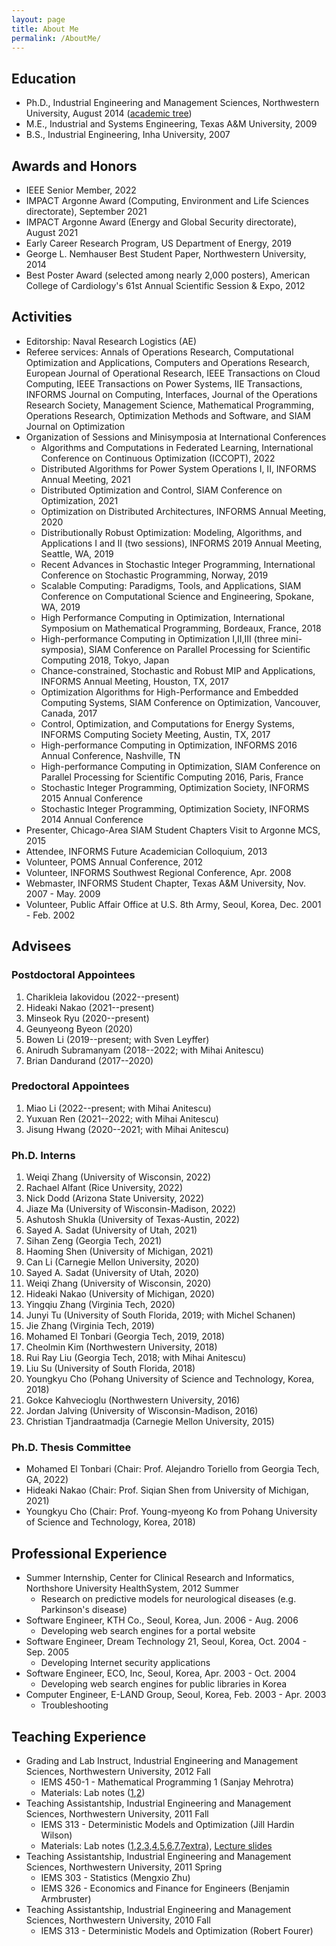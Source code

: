 ```yaml
---
layout: page
title: About Me
permalink: /AboutMe/
---
```


## Education

- Ph.D., Industrial Engineering and Management Sciences, Northwestern University, August 2014 ([academic tree](/images/academic_tree.jpg))
- M.E., Industrial and Systems Engineering, Texas A&M University, 2009
- B.S., Industrial Engineering, Inha University, 2007

## Awards and Honors

- IEEE Senior Member, 2022
- IMPACT Argonne Award (Computing, Environment and Life Sciences directorate), September 2021
- IMPACT Argonne Award (Energy and Global Security directorate), August 2021
- Early Career Research Program, US Department of Energy, 2019
- George L. Nemhauser Best Student Paper, Northwestern University, 2014
- Best Poster Award (selected among nearly 2,000 posters), American College of Cardiology's 61st Annual Scientific Session & Expo, 2012

## Activities

- Editorship: Naval Research Logistics (AE)
- Referee services: Annals of Operations Research, Computational Optimization and Applications, Computers and Operations Research, European Journal of Operational Research, IEEE Transactions on Cloud Computing, IEEE Transactions on Power Systems, IIE Transactions, INFORMS Journal on Computing, Interfaces, Journal of the Operations Research Society, Management Science, Mathematical Programming, Operations Research, Optimization Methods and Software, and SIAM Journal on Optimization
- Organization of Sessions and Minisymposia at International Conferences
  - Algorithms and Computations in Federated Learning, International Conference on Continuous Optimization (ICCOPT), 2022
  - Distributed Algorithms for Power System Operations I, II, INFORMS Annual Meeting, 2021
  - Distributed Optimization and Control, SIAM Conference on Optimization, 2021
  - Optimization on Distributed Architectures, INFORMS Annual Meeting, 2020
  - Distributionally Robust Optimization: Modeling, Algorithms, and Applications I and II (two sessions), INFORMS 2019 Annual Meeting, Seattle, WA, 2019
  - Recent Advances in Stochastic Integer Programming, International Conference on Stochastic Programming, Norway, 2019
  - Scalable Computing: Paradigms, Tools, and Applications, SIAM Conference on Computational Science and Engineering, Spokane, WA, 2019
  - High Performance Computing in Optimization, International Symposium on Mathematical Programming, Bordeaux, France, 2018
  - High-performance Computing in Optimization I,II,III (three mini-symposia), SIAM Conference on Parallel Processing for Scientific Computing 2018, Tokyo, Japan
  - Chance-constrained, Stochastic and Robust MIP and Applications, INFORMS Annual Meeting, Houston, TX, 2017
  - Optimization Algorithms for High-Performance and Embedded Computing Systems, SIAM Conference on Optimization, Vancouver, Canada, 2017
  - Control, Optimization, and Computations for Energy Systems, INFORMS Computing Society Meeting, Austin, TX, 2017
  - High-performance Computing in Optimization, INFORMS 2016 Annual Conference, Nashville, TN
  - High-performance Computing in Optimization, SIAM Conference on Parallel Processing for Scientific Computing 2016, Paris, France
  - Stochastic Integer Programming, Optimization Society, INFORMS 2015 Annual Conference
  - Stochastic Integer Programming, Optimization Society, INFORMS 2014 Annual Conference
- Presenter, Chicago-Area SIAM Student Chapters Visit to Argonne MCS, 2015
- Attendee, INFORMS Future Academician Colloquium, 2013
- Volunteer, POMS Annual Conference, 2012
- Volunteer, INFORMS Southwest Regional Conference, Apr. 2008
- Webmaster, INFORMS Student Chapter, Texas A&M University, Nov. 2007 - May. 2009
- Volunteer, Public Affair Office at U.S. 8th Army, Seoul, Korea, Dec. 2001 - Feb. 2002

## Advisees

### Postdoctoral Appointees

1. Charikleia Iakovidou (2022--present)
1. Hideaki Nakao (2021--present)
1. Minseok Ryu (2020--present)
1. Geunyeong Byeon (2020)
1. Bowen Li (2019--present; with Sven Leyffer)
1. Anirudh Subramanyam (2018--2022; with Mihai Anitescu)
1. Brian Dandurand (2017--2020)

### Predoctoral Appointees

1. Miao Li (2022--present; with Mihai Anitescu)
1. Yuxuan Ren (2021--2022; with Mihai Anitescu)
1. Jisung Hwang (2020--2021; with Mihai Anitescu)

### Ph.D. Interns

1. Weiqi Zhang (University of Wisconsin, 2022)
1. Rachael Alfant (Rice University, 2022)
1. Nick Dodd (Arizona State University, 2022)
1. Jiaze Ma (University of Wisconsin-Madison, 2022)
1. Ashutosh Shukla (University of Texas-Austin, 2022)
1. Sayed A. Sadat (University of Utah, 2021)
1. Sihan Zeng (Georgia Tech, 2021)
1. Haoming Shen (University of Michigan, 2021)
1. Can Li (Carnegie Mellon University, 2020)
1. Sayed A. Sadat (University of Utah, 2020)
1. Weiqi Zhang (University of Wisconsin, 2020)
1. Hideaki Nakao (University of Michigan, 2020)
1. Yingqiu Zhang (Virginia Tech, 2020)
1. Junyi Tu (University of South Florida, 2019; with Michel Schanen)
1. Jie Zhang (Virginia Tech, 2019)
1. Mohamed El Tonbari (Georgia Tech, 2019, 2018)
1. Cheolmin Kim (Northwestern University, 2018)
1. Rui Ray Liu  (Georgia Tech, 2018; with Mihai Anitescu)
1. Liu Su (University of South Florida, 2018)
1. Youngkyu Cho (Pohang University of Science and Technology, Korea, 2018)
1. Gokce Kahvecioglu (Northwestern University, 2016)
1. Jordan Jalving (University of Wisconsin-Madison, 2016)
1. Christian Tjandraatmadja (Carnegie Mellon University, 2015)

### Ph.D. Thesis Committee

- Mohamed El Tonbari (Chair: Prof. Alejandro Toriello from Georgia Tech, GA, 2022)
- Hideaki Nakao (Chair: Prof. Siqian Shen from University of Michigan, 2021)
- Youngkyu Cho (Chair: Prof. Young-myeong Ko from Pohang University of Science and Technology, Korea, 2018)

## Professional Experience

- Summer Internship, Center for Clinical Research and Informatics, Northshore University HealthSystem, 2012 Summer
  - Research on predictive models for neurological diseases (e.g. Parkinson's disease)
- Software Engineer, KTH Co., Seoul, Korea, Jun. 2006 - Aug. 2006
  - Developing web search engines for a portal website 
- Software Engineer, Dream Technology 21, Seoul, Korea, Oct. 2004 - Sep. 2005
  - Developing Internet security applications 
- Software Engineer, ECO, Inc, Seoul, Korea, Apr. 2003 - Oct. 2004
  - Developing web search engines for public libraries in Korea 
- Computer Engineer, E-LAND Group, Seoul, Korea, Feb. 2003 - Apr. 2003
  - Troubleshooting 

## Teaching Experience

- Grading and Lab Instruct, Industrial Engineering and Management Sciences, Northwestern University, 2012 Fall
  - IEMS 450-1 - Mathematical Programming 1 (Sanjay Mehrotra)
  - Materials: Lab notes ([1](https://docs.google.com/file/d/0B3lm2iI4usOGWTVOT2dIS2Q4Rms/edit?usp=sharing),[2](https://docs.google.com/file/d/0B3lm2iI4usOGdkU4YU9VYU11Q3M/edit?usp=sharing))
- Teaching Assistantship, Industrial Engineering and Management Sciences, Northwestern University, 2011 Fall
  - IEMS 313 - Deterministic Models and Optimization (Jill Hardin Wilson)
  - Materials: Lab notes ([1](https://docs.google.com/file/d/0B3lm2iI4usOGLUtib1B3V2NQZ1U/edit?usp=sharing),[2](https://docs.google.com/file/d/0B3lm2iI4usOGcHZIZHFUX3VxNzA/edit?usp=sharing),[3](https://docs.google.com/file/d/0B3lm2iI4usOGVW5lUHRzcm45Y00/edit?usp=sharing),[4](https://docs.google.com/file/d/0B3lm2iI4usOGeXJXMnRINFRGNFk/edit?usp=sharing),[5](https://docs.google.com/file/d/0B3lm2iI4usOGbm9YWlhYaDdNTjg/edit?usp=sharing),[6](https://docs.google.com/file/d/0B3lm2iI4usOGSFJkZHRvSlpxcEE/edit?usp=sharing),[7](https://docs.google.com/file/d/0B3lm2iI4usOGNkV6eHZBVU9OY3M/edit?usp=sharing),[7extra](https://docs.google.com/file/d/0B3lm2iI4usOGWXNqejJjMHpfd0k/edit?usp=sharing)), [Lecture slides](https://docs.google.com/file/d/0B3lm2iI4usOGb3lCZjdiVTAxOHc/edit?usp=sharing)
- Teaching Assistantship, Industrial Engineering and Management Sciences, Northwestern University, 2011 Spring
  - IEMS 303 - Statistics (Mengxio Zhu)
  - IEMS 326 - Economics and Finance for Engineers (Benjamin Armbruster)
- Teaching Assistantship, Industrial Engineering and Management Sciences, Northwestern University, 2010 Fall
  - IEMS 313 - Deterministic Models and Optimization (Robert Fourer)
